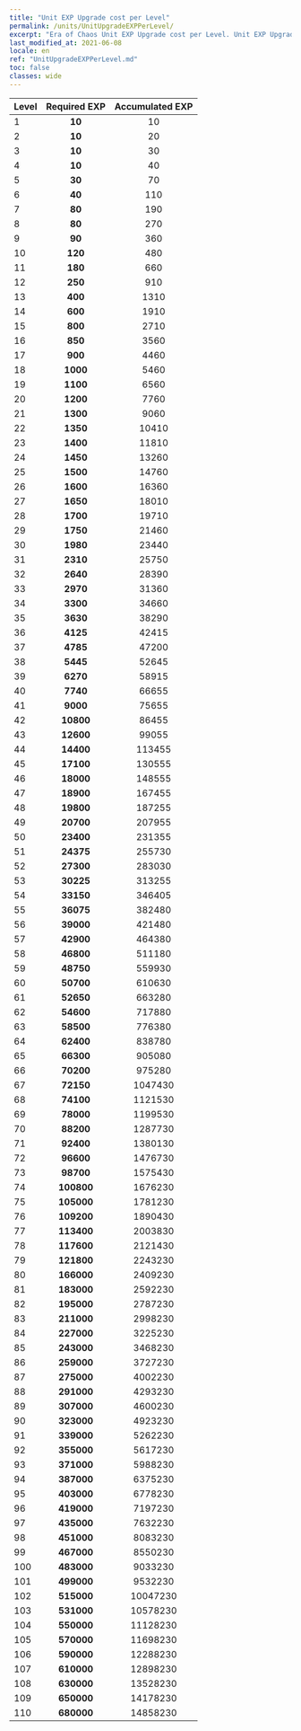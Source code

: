 ```yaml
---
title: "Unit EXP Upgrade cost per Level"
permalink: /units/UnitUpgradeEXPPerLevel/
excerpt: "Era of Chaos Unit EXP Upgrade cost per Level. Unit EXP Upgrade cost per Level"
last_modified_at: 2021-06-08
locale: en
ref: "UnitUpgradeEXPPerLevel.md"
toc: false
classes: wide
---
```


  |          Level      | Required EXP | Accumulated EXP |
  |:--------------------|:------------:|:---------------:|
  | 1 | **10** | 10 |
  | 2 | **10** | 20 |
  | 3 | **10** | 30 |
  | 4 | **10** | 40 |
  | 5 | **30** | 70 |
  | 6 | **40** | 110 |
  | 7 | **80** | 190 |
  | 8 | **80** | 270 |
  | 9 | **90** | 360 |
  | 10 | **120** | 480 |
  | 11 | **180** | 660 |
  | 12 | **250** | 910 |
  | 13 | **400** | 1310 |
  | 14 | **600** | 1910 |
  | 15 | **800** | 2710 |
  | 16 | **850** | 3560 |
  | 17 | **900** | 4460 |
  | 18 | **1000** | 5460 |
  | 19 | **1100** | 6560 |
  | 20 | **1200** | 7760 |
  | 21 | **1300** | 9060 |
  | 22 | **1350** | 10410 |
  | 23 | **1400** | 11810 |
  | 24 | **1450** | 13260 |
  | 25 | **1500** | 14760 |
  | 26 | **1600** | 16360 |
  | 27 | **1650** | 18010 |
  | 28 | **1700** | 19710 |
  | 29 | **1750** | 21460 |
  | 30 | **1980** | 23440 |
  | 31 | **2310** | 25750 |
  | 32 | **2640** | 28390 |
  | 33 | **2970** | 31360 |
  | 34 | **3300** | 34660 |
  | 35 | **3630** | 38290 |
  | 36 | **4125** | 42415 |
  | 37 | **4785** | 47200 |
  | 38 | **5445** | 52645 |
  | 39 | **6270** | 58915 |
  | 40 | **7740** | 66655 |
  | 41 | **9000** | 75655 |
  | 42 | **10800** | 86455 |
  | 43 | **12600** | 99055 |
  | 44 | **14400** | 113455 |
  | 45 | **17100** | 130555 |
  | 46 | **18000** | 148555 |
  | 47 | **18900** | 167455 |
  | 48 | **19800** | 187255 |
  | 49 | **20700** | 207955 |
  | 50 | **23400** | 231355 |
  | 51 | **24375** | 255730 |
  | 52 | **27300** | 283030 |
  | 53 | **30225** | 313255 |
  | 54 | **33150** | 346405 |
  | 55 | **36075** | 382480 |
  | 56 | **39000** | 421480 |
  | 57 | **42900** | 464380 |
  | 58 | **46800** | 511180 |
  | 59 | **48750** | 559930 |
  | 60 | **50700** | 610630 |
  | 61 | **52650** | 663280 |
  | 62 | **54600** | 717880 |
  | 63 | **58500** | 776380 |
  | 64 | **62400** | 838780 |
  | 65 | **66300** | 905080 |
  | 66 | **70200** | 975280 |
  | 67 | **72150** | 1047430 |
  | 68 | **74100** | 1121530 |
  | 69 | **78000** | 1199530 |
  | 70 | **88200** | 1287730 |
  | 71 | **92400** | 1380130 |
  | 72 | **96600** | 1476730 |
  | 73 | **98700** | 1575430 |
  | 74 | **100800** | 1676230 |
  | 75 | **105000** | 1781230 |
  | 76 | **109200** | 1890430 |
  | 77 | **113400** | 2003830 |
  | 78 | **117600** | 2121430 |
  | 79 | **121800** | 2243230 |
  | 80 | **166000** | 2409230 |
  | 81 | **183000** | 2592230 |
  | 82 | **195000** | 2787230 |
  | 83 | **211000** | 2998230 |
  | 84 | **227000** | 3225230 |
  | 85 | **243000** | 3468230 |
  | 86 | **259000** | 3727230 |
  | 87 | **275000** | 4002230 |
  | 88 | **291000** | 4293230 |
  | 89 | **307000** | 4600230 |
  | 90 | **323000** | 4923230 |
  | 91 | **339000** | 5262230 |
  | 92 | **355000** | 5617230 |
  | 93 | **371000** | 5988230 |
  | 94 | **387000** | 6375230 |
  | 95 | **403000** | 6778230 |
  | 96 | **419000** | 7197230 |
  | 97 | **435000** | 7632230 |
  | 98 | **451000** | 8083230 |
  | 99 | **467000** | 8550230 |
  | 100 | **483000** | 9033230 |
  | 101 | **499000** | 9532230 |
  | 102 | **515000** | 10047230 |
  | 103 | **531000** | 10578230 |
  | 104 | **550000** | 11128230 |
  | 105 | **570000** | 11698230 |
  | 106 | **590000** | 12288230 |
  | 107 | **610000** | 12898230 |
  | 108 | **630000** | 13528230 |
  | 109 | **650000** | 14178230 |
  | 110 | **680000** | 14858230 |

